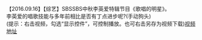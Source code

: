 【2016.09.16】【综艺】SBSSBS中秋李英爱特辑节目《歌唱的明星》。      
李英爱的唱歌技能与多年前相比是否有丁点进步呢?(手动狗头)         
(提示：右击视频，勾选“显示控件”，可控制播放。也可右击另存为视频下载)[视频地址](https://video.h5.weibo.cn/1034:4342862641348389/4342864999385911)
